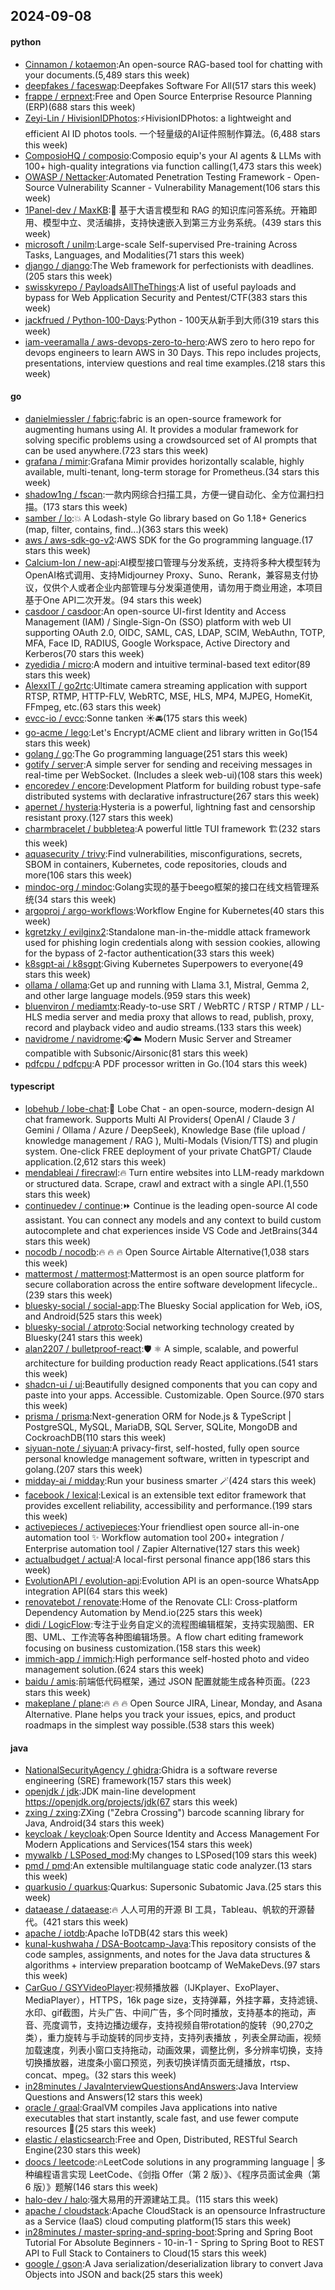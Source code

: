 ## 2024-09-08

#### python
* [Cinnamon / kotaemon](https://github.com/Cinnamon/kotaemon):An open-source RAG-based tool for chatting with your documents.(5,489 stars this week)
* [deepfakes / faceswap](https://github.com/deepfakes/faceswap):Deepfakes Software For All(517 stars this week)
* [frappe / erpnext](https://github.com/frappe/erpnext):Free and Open Source Enterprise Resource Planning (ERP)(688 stars this week)
* [Zeyi-Lin / HivisionIDPhotos](https://github.com/Zeyi-Lin/HivisionIDPhotos):⚡️HivisionIDPhotos: a lightweight and efficient AI ID photos tools. 一个轻量级的AI证件照制作算法。(6,488 stars this week)
* [ComposioHQ / composio](https://github.com/ComposioHQ/composio):Composio equip's your AI agents & LLMs with 100+ high-quality integrations via function calling(1,473 stars this week)
* [OWASP / Nettacker](https://github.com/OWASP/Nettacker):Automated Penetration Testing Framework - Open-Source Vulnerability Scanner - Vulnerability Management(106 stars this week)
* [1Panel-dev / MaxKB](https://github.com/1Panel-dev/MaxKB):🚀 基于大语言模型和 RAG 的知识库问答系统。开箱即用、模型中立、灵活编排，支持快速嵌入到第三方业务系统。(439 stars this week)
* [microsoft / unilm](https://github.com/microsoft/unilm):Large-scale Self-supervised Pre-training Across Tasks, Languages, and Modalities(71 stars this week)
* [django / django](https://github.com/django/django):The Web framework for perfectionists with deadlines.(205 stars this week)
* [swisskyrepo / PayloadsAllTheThings](https://github.com/swisskyrepo/PayloadsAllTheThings):A list of useful payloads and bypass for Web Application Security and Pentest/CTF(383 stars this week)
* [jackfrued / Python-100-Days](https://github.com/jackfrued/Python-100-Days):Python - 100天从新手到大师(319 stars this week)
* [iam-veeramalla / aws-devops-zero-to-hero](https://github.com/iam-veeramalla/aws-devops-zero-to-hero):AWS zero to hero repo for devops engineers to learn AWS in 30 Days. This repo includes projects, presentations, interview questions and real time examples.(218 stars this week)

#### go
* [danielmiessler / fabric](https://github.com/danielmiessler/fabric):fabric is an open-source framework for augmenting humans using AI. It provides a modular framework for solving specific problems using a crowdsourced set of AI prompts that can be used anywhere.(723 stars this week)
* [grafana / mimir](https://github.com/grafana/mimir):Grafana Mimir provides horizontally scalable, highly available, multi-tenant, long-term storage for Prometheus.(34 stars this week)
* [shadow1ng / fscan](https://github.com/shadow1ng/fscan):一款内网综合扫描工具，方便一键自动化、全方位漏扫扫描。(173 stars this week)
* [samber / lo](https://github.com/samber/lo):💥 A Lodash-style Go library based on Go 1.18+ Generics (map, filter, contains, find...)(363 stars this week)
* [aws / aws-sdk-go-v2](https://github.com/aws/aws-sdk-go-v2):AWS SDK for the Go programming language.(17 stars this week)
* [Calcium-Ion / new-api](https://github.com/Calcium-Ion/new-api):AI模型接口管理与分发系统，支持将多种大模型转为OpenAI格式调用、支持Midjourney Proxy、Suno、Rerank，兼容易支付协议，仅供个人或者企业内部管理与分发渠道使用，请勿用于商业用途，本项目基于One API二次开发。(94 stars this week)
* [casdoor / casdoor](https://github.com/casdoor/casdoor):An open-source UI-first Identity and Access Management (IAM) / Single-Sign-On (SSO) platform with web UI supporting OAuth 2.0, OIDC, SAML, CAS, LDAP, SCIM, WebAuthn, TOTP, MFA, Face ID, RADIUS, Google Workspace, Active Directory and Kerberos(70 stars this week)
* [zyedidia / micro](https://github.com/zyedidia/micro):A modern and intuitive terminal-based text editor(89 stars this week)
* [AlexxIT / go2rtc](https://github.com/AlexxIT/go2rtc):Ultimate camera streaming application with support RTSP, RTMP, HTTP-FLV, WebRTC, MSE, HLS, MP4, MJPEG, HomeKit, FFmpeg, etc.(63 stars this week)
* [evcc-io / evcc](https://github.com/evcc-io/evcc):Sonne tanken ☀️🚘(175 stars this week)
* [go-acme / lego](https://github.com/go-acme/lego):Let's Encrypt/ACME client and library written in Go(154 stars this week)
* [golang / go](https://github.com/golang/go):The Go programming language(251 stars this week)
* [gotify / server](https://github.com/gotify/server):A simple server for sending and receiving messages in real-time per WebSocket. (Includes a sleek web-ui)(108 stars this week)
* [encoredev / encore](https://github.com/encoredev/encore):Development Platform for building robust type-safe distributed systems with declarative infrastructure(267 stars this week)
* [apernet / hysteria](https://github.com/apernet/hysteria):Hysteria is a powerful, lightning fast and censorship resistant proxy.(127 stars this week)
* [charmbracelet / bubbletea](https://github.com/charmbracelet/bubbletea):A powerful little TUI framework 🏗(232 stars this week)
* [aquasecurity / trivy](https://github.com/aquasecurity/trivy):Find vulnerabilities, misconfigurations, secrets, SBOM in containers, Kubernetes, code repositories, clouds and more(106 stars this week)
* [mindoc-org / mindoc](https://github.com/mindoc-org/mindoc):Golang实现的基于beego框架的接口在线文档管理系统(34 stars this week)
* [argoproj / argo-workflows](https://github.com/argoproj/argo-workflows):Workflow Engine for Kubernetes(40 stars this week)
* [kgretzky / evilginx2](https://github.com/kgretzky/evilginx2):Standalone man-in-the-middle attack framework used for phishing login credentials along with session cookies, allowing for the bypass of 2-factor authentication(33 stars this week)
* [k8sgpt-ai / k8sgpt](https://github.com/k8sgpt-ai/k8sgpt):Giving Kubernetes Superpowers to everyone(49 stars this week)
* [ollama / ollama](https://github.com/ollama/ollama):Get up and running with Llama 3.1, Mistral, Gemma 2, and other large language models.(959 stars this week)
* [bluenviron / mediamtx](https://github.com/bluenviron/mediamtx):Ready-to-use SRT / WebRTC / RTSP / RTMP / LL-HLS media server and media proxy that allows to read, publish, proxy, record and playback video and audio streams.(133 stars this week)
* [navidrome / navidrome](https://github.com/navidrome/navidrome):🎧☁️ Modern Music Server and Streamer compatible with Subsonic/Airsonic(81 stars this week)
* [pdfcpu / pdfcpu](https://github.com/pdfcpu/pdfcpu):A PDF processor written in Go.(104 stars this week)

#### typescript
* [lobehub / lobe-chat](https://github.com/lobehub/lobe-chat):🤯 Lobe Chat - an open-source, modern-design AI chat framework. Supports Multi AI Providers( OpenAI / Claude 3 / Gemini / Ollama / Azure / DeepSeek), Knowledge Base (file upload / knowledge management / RAG ), Multi-Modals (Vision/TTS) and plugin system. One-click FREE deployment of your private ChatGPT/ Claude application.(2,612 stars this week)
* [mendableai / firecrawl](https://github.com/mendableai/firecrawl):🔥 Turn entire websites into LLM-ready markdown or structured data. Scrape, crawl and extract with a single API.(1,550 stars this week)
* [continuedev / continue](https://github.com/continuedev/continue):⏩ Continue is the leading open-source AI code assistant. You can connect any models and any context to build custom autocomplete and chat experiences inside VS Code and JetBrains(344 stars this week)
* [nocodb / nocodb](https://github.com/nocodb/nocodb):🔥 🔥 🔥 Open Source Airtable Alternative(1,038 stars this week)
* [mattermost / mattermost](https://github.com/mattermost/mattermost):Mattermost is an open source platform for secure collaboration across the entire software development lifecycle..(239 stars this week)
* [bluesky-social / social-app](https://github.com/bluesky-social/social-app):The Bluesky Social application for Web, iOS, and Android(525 stars this week)
* [bluesky-social / atproto](https://github.com/bluesky-social/atproto):Social networking technology created by Bluesky(241 stars this week)
* [alan2207 / bulletproof-react](https://github.com/alan2207/bulletproof-react):🛡️ ⚛️ A simple, scalable, and powerful architecture for building production ready React applications.(541 stars this week)
* [shadcn-ui / ui](https://github.com/shadcn-ui/ui):Beautifully designed components that you can copy and paste into your apps. Accessible. Customizable. Open Source.(970 stars this week)
* [prisma / prisma](https://github.com/prisma/prisma):Next-generation ORM for Node.js & TypeScript | PostgreSQL, MySQL, MariaDB, SQL Server, SQLite, MongoDB and CockroachDB(110 stars this week)
* [siyuan-note / siyuan](https://github.com/siyuan-note/siyuan):A privacy-first, self-hosted, fully open source personal knowledge management software, written in typescript and golang.(207 stars this week)
* [midday-ai / midday](https://github.com/midday-ai/midday):Run your business smarter 🪄(424 stars this week)
* [facebook / lexical](https://github.com/facebook/lexical):Lexical is an extensible text editor framework that provides excellent reliability, accessibility and performance.(199 stars this week)
* [activepieces / activepieces](https://github.com/activepieces/activepieces):Your friendliest open source all-in-one automation tool ✨ Workflow automation tool 200+ integration / Enterprise automation tool / Zapier Alternative(127 stars this week)
* [actualbudget / actual](https://github.com/actualbudget/actual):A local-first personal finance app(186 stars this week)
* [EvolutionAPI / evolution-api](https://github.com/EvolutionAPI/evolution-api):Evolution API is an open-source WhatsApp integration API(64 stars this week)
* [renovatebot / renovate](https://github.com/renovatebot/renovate):Home of the Renovate CLI: Cross-platform Dependency Automation by Mend.io(225 stars this week)
* [didi / LogicFlow](https://github.com/didi/LogicFlow):专注于业务自定义的流程图编辑框架，支持实现脑图、ER图、UML、工作流等各种图编辑场景。A flow chart editing framework focusing on business customization.(158 stars this week)
* [immich-app / immich](https://github.com/immich-app/immich):High performance self-hosted photo and video management solution.(624 stars this week)
* [baidu / amis](https://github.com/baidu/amis):前端低代码框架，通过 JSON 配置就能生成各种页面。(223 stars this week)
* [makeplane / plane](https://github.com/makeplane/plane):🔥 🔥 🔥 Open Source JIRA, Linear, Monday, and Asana Alternative. Plane helps you track your issues, epics, and product roadmaps in the simplest way possible.(538 stars this week)

#### java
* [NationalSecurityAgency / ghidra](https://github.com/NationalSecurityAgency/ghidra):Ghidra is a software reverse engineering (SRE) framework(157 stars this week)
* [openjdk / jdk](https://github.com/openjdk/jdk):JDK main-line development https://openjdk.org/projects/jdk(67 stars this week)
* [zxing / zxing](https://github.com/zxing/zxing):ZXing ("Zebra Crossing") barcode scanning library for Java, Android(34 stars this week)
* [keycloak / keycloak](https://github.com/keycloak/keycloak):Open Source Identity and Access Management For Modern Applications and Services(154 stars this week)
* [mywalkb / LSPosed_mod](https://github.com/mywalkb/LSPosed_mod):My changes to LSPosed(109 stars this week)
* [pmd / pmd](https://github.com/pmd/pmd):An extensible multilanguage static code analyzer.(13 stars this week)
* [quarkusio / quarkus](https://github.com/quarkusio/quarkus):Quarkus: Supersonic Subatomic Java.(25 stars this week)
* [dataease / dataease](https://github.com/dataease/dataease):🔥 人人可用的开源 BI 工具，Tableau、帆软的开源替代。(421 stars this week)
* [apache / iotdb](https://github.com/apache/iotdb):Apache IoTDB(42 stars this week)
* [kunal-kushwaha / DSA-Bootcamp-Java](https://github.com/kunal-kushwaha/DSA-Bootcamp-Java):This repository consists of the code samples, assignments, and notes for the Java data structures & algorithms + interview preparation bootcamp of WeMakeDevs.(97 stars this week)
* [CarGuo / GSYVideoPlayer](https://github.com/CarGuo/GSYVideoPlayer):视频播放器（IJKplayer、ExoPlayer、MediaPlayer），HTTPS，16k page size，支持弹幕，外挂字幕，支持滤镜、水印、gif截图，片头广告、中间广告，多个同时播放，支持基本的拖动，声音、亮度调节，支持边播边缓存，支持视频自带rotation的旋转（90,270之类），重力旋转与手动旋转的同步支持，支持列表播放 ，列表全屏动画，视频加载速度，列表小窗口支持拖动，动画效果，调整比例，多分辨率切换，支持切换播放器，进度条小窗口预览，列表切换详情页面无缝播放，rtsp、concat、mpeg。(32 stars this week)
* [in28minutes / JavaInterviewQuestionsAndAnswers](https://github.com/in28minutes/JavaInterviewQuestionsAndAnswers):Java Interview Questions and Answers(12 stars this week)
* [oracle / graal](https://github.com/oracle/graal):GraalVM compiles Java applications into native executables that start instantly, scale fast, and use fewer compute resources 🚀(25 stars this week)
* [elastic / elasticsearch](https://github.com/elastic/elasticsearch):Free and Open, Distributed, RESTful Search Engine(230 stars this week)
* [doocs / leetcode](https://github.com/doocs/leetcode):🔥LeetCode solutions in any programming language | 多种编程语言实现 LeetCode、《剑指 Offer（第 2 版）》、《程序员面试金典（第 6 版）》题解(146 stars this week)
* [halo-dev / halo](https://github.com/halo-dev/halo):强大易用的开源建站工具。(115 stars this week)
* [apache / cloudstack](https://github.com/apache/cloudstack):Apache CloudStack is an opensource Infrastructure as a Service (IaaS) cloud computing platform(15 stars this week)
* [in28minutes / master-spring-and-spring-boot](https://github.com/in28minutes/master-spring-and-spring-boot):Spring and Spring Boot Tutorial For Absolute Beginners - 10-in-1 - Spring to Spring Boot to REST API to Full Stack to Containers to Cloud(15 stars this week)
* [google / gson](https://github.com/google/gson):A Java serialization/deserialization library to convert Java Objects into JSON and back(25 stars this week)
